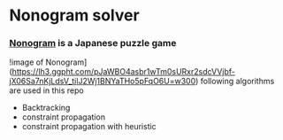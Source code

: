 # Nonogram solver 
### [Nonogram](http://en.wikipedia.org/wiki/Nonogram) is a Japanese puzzle game
!image of Nonogram](https://lh3.ggpht.com/pJaWBO4asbr1wTm0sURxr2sdcVVjbf-jX06Sa7nKjLdsV_tilJ2Wj1BNYaTHo5pFqO6U=w300)
following algorithms are used in this repo
- Backtracking
- constraint propagation
- constraint propagation with heuristic


